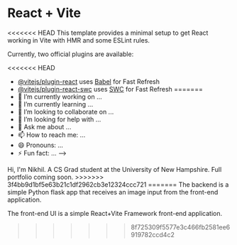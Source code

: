 # React + Vite

<<<<<<< HEAD
This template provides a minimal setup to get React working in Vite with HMR and some ESLint rules.

Currently, two official plugins are available:

<<<<<<< HEAD
- [@vitejs/plugin-react](https://github.com/vitejs/vite-plugin-react/blob/main/packages/plugin-react/README.md) uses [Babel](https://babeljs.io/) for Fast Refresh
- [@vitejs/plugin-react-swc](https://github.com/vitejs/vite-plugin-react-swc) uses [SWC](https://swc.rs/) for Fast Refresh
=======
- 🔭 I’m currently working on ...
- 🌱 I’m currently learning ...
- 👯 I’m looking to collaborate on ...
- 🤔 I’m looking for help with ...
- 💬 Ask me about ...
- 📫 How to reach me: ...
- 😄 Pronouns: ...
- ⚡ Fun fact: ...
-->

<!Doctype HTML>
<html/>
<head/>
Hi, I'm Nikhil. A CS Grad student at the University of New Hampshire.
Full portfolio coming soon.
</head>
</html>
>>>>>>> 3f4bb9d1bf5e63b21c1df2962cb3e12324ccc721
=======
The backend is a simple Python flask app that receives an image input from the front-end application.

The front-end UI is a simple React+Vite Framework front-end application.
>>>>>>> 8f725309f5577e3c466fb2581ee6919782ccd4c2

